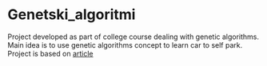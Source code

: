 # Genetski_algoritmi
Project developed as part of college course dealing with genetic algorithms. Main idea is to use genetic algorithms concept to learn car to self park. Project is based on [article](https://towardsdatascience.com/self-parking-car-in-500-lines-of-code-c1b2a57455af)